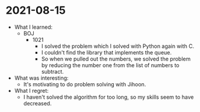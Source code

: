 # 2021-08-15

- What I learned:
  - BOJ
    - 1021
      - I solved the problem which I solved with Python again with C.
      - I couldn't find the library that implements the queue.
      - So when we pulled out the numbers, we solved the problem by reducing the number one from the list of numbers to subtract.
- What was interesting:
  - It's motivating to do problem solving with Jihoon.
- What I regret:
  - I haven't solved the algorithm for too long, so my skills seem to have decreased.
